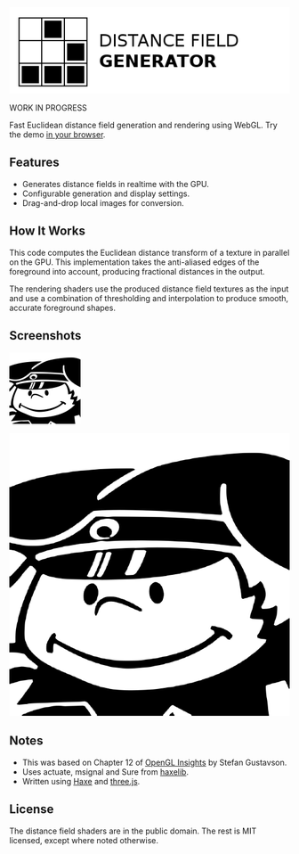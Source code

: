 ![Project logo](screenshots/webgl_distance_fields_logo.png?raw=true "WebGL Distance Fields Logo")

WORK IN PROGRESS

Fast Euclidean distance field generation and rendering using WebGL. Try the demo [in your browser](http://www.samcodes.co.uk/project/webgl-distance-fields/).

## Features ##
* Generates distance fields in realtime with the GPU.
* Configurable generation and display settings.
* Drag-and-drop local images for conversion.

## How It Works ##

This code computes the Euclidean distance transform of a texture in parallel on the GPU. This implementation takes the anti-aliased edges of the foreground into account, producing fractional distances in the output.

The rendering shaders use the produced distance field textures as the input and use a combination of thresholding and interpolation to produce smooth, accurate foreground shapes.

## Screenshots ##

![Screenshot](screenshots/screenshot1.png?raw=true "WebGL Distance Fields Screenshot 1")

![Screenshot](screenshots/screenshot2.png?raw=true "WebGL Distance Fields Screenshot 2")

## Notes ##
* This was based on Chapter 12 of [OpenGL Insights](http://openglinsights.com/) by Stefan Gustavson.
* Uses actuate, msignal and Sure from [haxelib](http://lib.haxe.org/).
* Written using [Haxe](http://haxe.org/) and [three.js](http://threejs.org/).

## License ##
The distance field shaders are in the public domain. The rest is MIT licensed, except where noted otherwise.